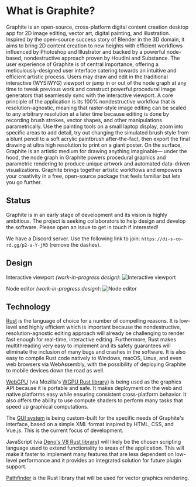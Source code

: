 # What is Graphite?
Graphite is an open-source, cross-platform digital content creation desktop app for 2D image editing, vector art, digital painting, and illustration. Inspired by the open-source success story of Blender in the 3D domain, it aims to bring 2D content creation to new heights with efficient workflows influenced by Photoshop and Illustrator and backed by a powerful node-based, nondestructive approach proven by Houdini and Substance. The user experience of Graphite is of central importance, offering a meticulously-designed user interface catering towards an intuitive and efficient artistic process. Users may draw and edit in the traditional interactive (WYSIWYG) viewport or jump in or out of the node graph at any time to tweak previous work and construct powerful procedural image generators that seamlessly sync with the interactive viewport. A core principle of the application is its 100% nondestructive workflow that is resolution-agnostic, meaning that raster-style image editing can be scaled to any arbitrary resolution at a later time because editing is done by recording brush strokes, vector shapes, and other manipulations parametrically. Use the painting tools on a small laptop display, zoom into specific areas to add detail, try out changing the simulated brush style from a blunt pencil to a soft acrylic paintbrush after-the-fact, then export the final drawing at ultra high resolution to print on a giant poster. On the surface, Graphite is an artistic medium for drawing anything imaginable— under the hood, the node graph in Graphite powers procedural graphics and parametric rendering to produce unique artwork and automated data-driven visualizations. Graphite brings together artistic workflows and empowers your creativity in a free, open-source package that feels familiar but lets you go further.

## Status

Graphite is in an early stage of development and its vision is highly ambitious. The project is seeking collaborators to help design and develop the software. Please open an issue to get in touch if interested!

We have a Discord server. Use the following link to join: `https://di-s-co-rd.gg/p2-a-Y-jM3` (remove the dashes).

## Design

Interactive viewport *(work-in-progress design)*:
![Interactive viewport](https://files.keavon.com/-/SlushySmoggyMutt/capture.png)

Node editor *(work-in-progress design)*:
![Node editor](https://files.keavon.com/-/CreativeGratefulDarklingbeetle/capture.png)

## Technology

[Rust](https://www.rust-lang.org/) is the language of choice for a number of compelling reasons. It is low-level and highly efficient which is important because the nondestructive, resolution-agnostic editing approach will already be challenging to render fast enough for real-time, interactive editing. Furthermore, Rust makes multithreading very easy to implement and its safety guarantees will eliminate the inclusion of many bugs and crashes in the software. It is also easy to compile Rust code natively to Windows, macOS, Linux, and even web browsers via WebAssembly, with the possibility of deploying Graphite to mobile devices down the road as well.

[WebGPU](https://gpuweb.github.io/gpuweb) (via Mozilla's [WGPU Rust library](https://wgpu.rs)) is being used as the graphics API because it is portable and safe. It makes deployment on the web and native platforms easy while ensuring consistent cross-platform behavior. It also offers the ability to use compute shaders to perform many tasks that speed up graphical computations.

The [GUI system](gui) is being custom-built for the specific needs of Graphite's interface, based on a simple XML format inspired by HTML, CSS, and Vue.js. This is the current focus of development.

JavaScript (via [Deno's V8 Rust library](https://github.com/denoland/rusty_v8)) will likely be the chosen scripting language used to extend functionality to areas of the application. This will make it faster to implement many features that are less dependent on low-level performance and it provides an integrated solution for future plugin support.

[Pathfinder](https://github.com/servo/pathfinder) is the Rust library that will be used for vector graphics rendering.

